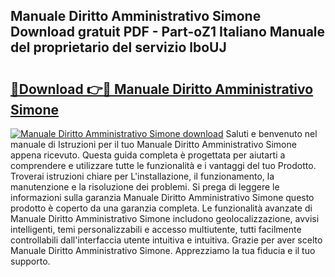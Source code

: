 ## Manuale Diritto Amministrativo Simone Download gratuit PDF - Part-oZ1 Italiano Manuale del proprietario del servizio lboUJ

# <h2><a href="http://dfgeahe.blite.top/?on=Manuale+Diritto+Amministrativo+Simone">🔗Download 👉🔴 Manuale Diritto Amministrativo Simone</a></h2>

[![Manuale Diritto Amministrativo Simone download](https://i.imgur.com/lujVjoI.png)](http://dfgeahe.blite.top/?on=Manuale+Diritto+Amministrativo+Simone)
Saluti e benvenuto nel manuale di Istruzioni per il tuo Manuale Diritto Amministrativo Simone appena ricevuto. Questa guida completa è progettata per aiutarti a comprendere e utilizzare tutte le funzionalità e i vantaggi del tuo Prodotto. Troverai istruzioni chiare per L'installazione, il funzionamento, la manutenzione e la risoluzione dei problemi. Si prega di leggere le informazioni sulla garanzia Manuale Diritto Amministrativo Simone questo prodotto è coperto da una garanzia completa. Le funzionalità avanzate di Manuale Diritto Amministrativo Simone includono geolocalizzazione, avvisi intelligenti, temi personalizzabili e accesso multiutente, tutti facilmente controllabili dall'interfaccia utente intuitiva e intuitiva. Grazie per aver scelto Manuale Diritto Amministrativo Simone. Apprezziamo la tua fiducia e il tuo supporto.
